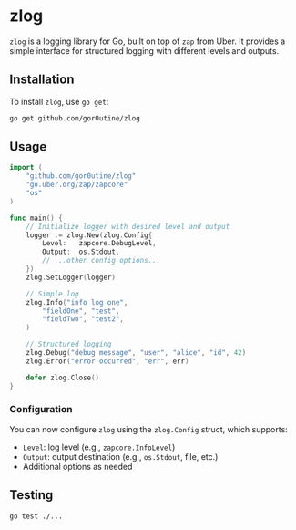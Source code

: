 # zlog

`zlog` is a logging library for Go, built on top of `zap` from Uber. It provides a simple interface for structured logging with different levels and outputs.

## Installation

To install `zlog`, use `go get`:

```sh
go get github.com/gor0utine/zlog
```

## Usage

```go
import (
    "github.com/gor0utine/zlog"
    "go.uber.org/zap/zapcore"
    "os"
)

func main() {
    // Initialize logger with desired level and output
    logger := zlog.New(zlog.Config{
        Level:   zapcore.DebugLevel,
        Output:  os.Stdout,
        // ...other config options...
    })
    zlog.SetLogger(logger)

    // Simple log
    zlog.Info("info log one",
        "fieldOne", "test",
        "fieldTwo", "test2",
    )

    // Structured logging
    zlog.Debug("debug message", "user", "alice", "id", 42)
    zlog.Error("error occurred", "err", err)

    defer zlog.Close()
}
```

### Configuration

You can now configure `zlog` using the `zlog.Config` struct, which supports:
- `Level`: log level (e.g., `zapcore.InfoLevel`)
- `Output`: output destination (e.g., `os.Stdout`, file, etc.)
- Additional options as needed

## Testing

```sh
go test ./...
```
